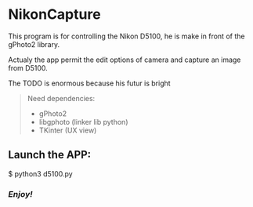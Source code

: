 # NikonCapture

This program is for controlling the Nikon D5100, he is make in front of the gPhoto2 library.

Actualy the app permit the edit options of camera and capture an image from D5100.

The TODO is enormous because his futur is bright


> Need dependencies:
> - gPhoto2
> - libgphoto (linker lib python)
> - TKinter (UX view)

## Launch the APP:

$ python3 d5100.py


### *Enjoy!*